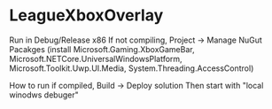 # LeagueXboxOverlay
Run in Debug/Release x86
If not compiling, Project -> Manage NuGut Pacakges (install Microsoft.Gaming.XboxGameBar, Microsoft.NETCore.UniversalWindowsPlatform, Microsoft.Toolkit.Uwp.UI.Media, System.Threading.AccessControl)

How to run if compiled, Build -> Deploy solution
Then start with "local winodws debuger"
